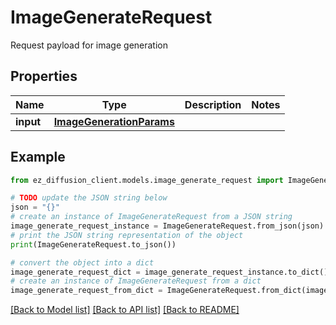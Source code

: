 # ImageGenerateRequest

Request payload for image generation

## Properties

Name | Type | Description | Notes
------------ | ------------- | ------------- | -------------
**input** | [**ImageGenerationParams**](ImageGenerationParams.md) |  | 

## Example

```python
from ez_diffusion_client.models.image_generate_request import ImageGenerateRequest

# TODO update the JSON string below
json = "{}"
# create an instance of ImageGenerateRequest from a JSON string
image_generate_request_instance = ImageGenerateRequest.from_json(json)
# print the JSON string representation of the object
print(ImageGenerateRequest.to_json())

# convert the object into a dict
image_generate_request_dict = image_generate_request_instance.to_dict()
# create an instance of ImageGenerateRequest from a dict
image_generate_request_from_dict = ImageGenerateRequest.from_dict(image_generate_request_dict)
```
[[Back to Model list]](../README.md#documentation-for-models) [[Back to API list]](../README.md#documentation-for-api-endpoints) [[Back to README]](../README.md)


